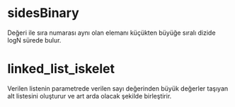 # sidesBinary

Değeri ile sıra numarası aynı olan elemanı küçükten büyüğe sıralı dizide logN sürede bulur.

# linked_list_iskelet

Verilen listenin parametrede verilen sayı değerinden büyük değerler taşıyan alt listesini oluşturur ve art arda olacak şekilde birleştirir.
